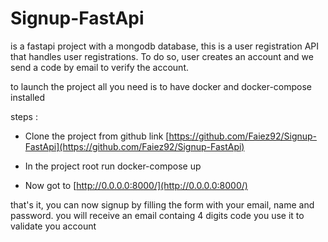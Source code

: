 # Signup-FastApi
 
 is a fastapi project with a mongodb database, this is a user registration API that handles user registrations. To do so, user creates an account and we send a code by email to verify the account.
 
 to launch the project all you need is to have docker and docker-compose installed
 
 steps :
    
- Clone the project from github link [https://github.com/Faiez92/Signup-FastApi](https://github.com/Faiez92/Signup-FastApi)
    
- In the project root run docker-compose up
    
- Now got to [http://0.0.0.0:8000/](http://0.0.0.0:8000/)
    
that's it, you can now signup by filling the form with your email, name and password.
you will receive an email containg 4 digits code you use it to validate you account

 
